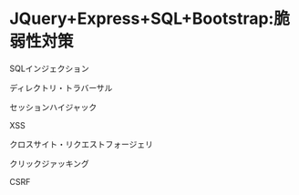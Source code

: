 # JQuery+Express+SQL+Bootstrap:脆弱性対策
<p> SQLインジェクション </p>
<p> ディレクトリ・トラバーサル </p>
<p> セッションハイジャック </p>
<p> XSS </p>
<p> クロスサイト・リクエストフォージェリ </p>
<p> クリックジァッキング </p>
<p> CSRF </p>

